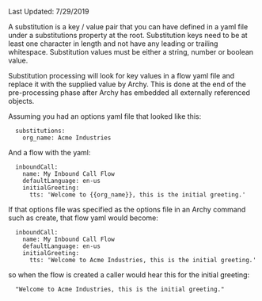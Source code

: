 Last Updated:  7/29/2019

A substitution is a key / value pair that you can have defined in a yaml file under
a substitutions property at the root.  Substitution keys need to be at least one
character in length and not have any leading or trailing whitespace.  Substitution
values must be either a string, number or boolean value.

Substitution processing will look for key values in a flow yaml file and replace it
with the supplied value by Archy.  This is done at the end of the pre-processing
phase after Archy has embedded all externally referenced objects.

Assuming you had an options yaml file that looked like this:
```
  substitutions:
    org_name: Acme Industries
```
And a flow with the yaml:
```
  inboundCall:
    name: My Inbound Call Flow
    defaultLanguage: en-us
    initialGreeting:
      tts: 'Welcome to {{org_name}}, this is the initial greeting.'
```
If that options file was specified as the options file in an Archy command such
as create, that flow yaml would become:
```
  inboundCall:
    name: My Inbound Call Flow
    defaultLanguage: en-us
    initialGreeting:
      tts: 'Welcome to Acme Industries, this is the initial greeting.'
```
so when the flow is created a caller would hear this for the initial greeting:
```
  "Welcome to Acme Industries, this is the initial greeting."
```